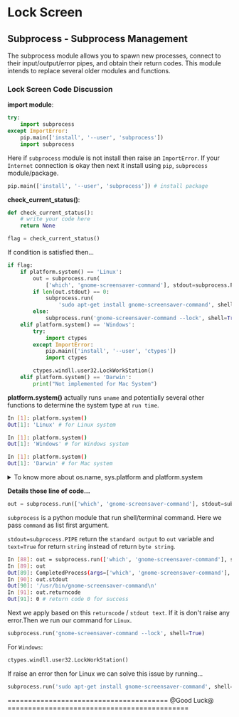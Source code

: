 # Lock Screen

## Subprocess - Subprocess Management

The subprocess module allows you to spawn new processes, connect to their input/output/error pipes, and obtain their return codes. This module intends to replace several older modules and functions.

### Lock Screen Code Discussion

**import module**:

```python
try:
    import subprocess
except ImportError:
    pip.main(['install', '--user', 'subprocess'])
    import subprocess
```

Here if `subprocess` module is not install then raise an `ImportError`. If your `Internet` connection is okay then next it install using `pip`, `subprocess` module/package.

```python
pip.main(['install', '--user', 'subprocess']) # install package
```

**check_current_status()**:

```python
def check_current_status():
    # write your code here
    return None

flag = check_current_status()
```

If condition is satisfied then...

```python
if flag:
    if platform.system() == 'Linux':
        out = subprocess.run(
            ['which', 'gnome-screensaver-command'], stdout=subprocess.PIPE, text=True)
        if len(out.stdout) == 0:
            subprocess.run(
                'sudo apt-get install gnome-screensaver-command', shell=True)
        else:
            subprocess.run('gnome-screensaver-command --lock', shell=True)
    elif platform.system() == 'Windows':
        try:
            import ctypes
        except ImportError:
            pip.main(['install', '--user', 'ctypes'])
            import ctypes

        ctypes.windll.user32.LockWorkStation()
    elif platform.system() == 'Darwin':
        print("Not implemented for Mac System")
```

**platform.system()** actually runs `uname` and potentially several other functions to determine the system type at `run time`.

```sh
In [1]: platform.system()
Out[1]: 'Linux' # for Linux system

In [1]: platform.system()
Out[1]: 'Windows' # for Windows system

In [1]: platform.system()
Out[1]: 'Darwin' # for Mac system
```

<details><summary>To know more about os.name, sys.platform and platform.system</summary>

The output of `sys.platform` and `os.name` are determined at `compile time`. `platform.system()` determines the system type at `run time`.

`sys.platform` is specified as a `compiler` define during the `build configuration`.
`os.name` checks whether certain os specific modules are available (e.g. `posix`, `nt`, ...)
`platform.system()` actually runs `uname` and potentially several other functions to determine the system type at `run time`.

My suggestion, use `os.name` to check whether it's a `posix-compliant system`, use `sys.platform` to check whether it's a `linux`, `cygwin`, `darwin`, `atheos`, whatever, and use `platform.system()`, well, if you don't believe the other `sources`.

</details>

**Details those line of code...**

```python
out = subprocess.run(['which', 'gnome-screensaver-command'], stdout=subprocess.PIPE, text=True)
```

`subprocess` is a python module that run shell/terminal command. Here we pass `command` as list first argument.

`stdout=subprocess.PIPE` return the `standard output` to `out` variable and `text=True` for return `string` instead of return `byte string`.

```sh
In [88]: out = subprocess.run(['which', 'gnome-screensaver-command'], stdout=subprocess.PIPE, text=True)
In [89]: out
Out[89]: CompletedProcess(args=['which', 'gnome-screensaver-command'], returncode=0, stdout='/usr/bin/gnome-screensaver-command\n')
In [90]: out.stdout
Out[90]: '/usr/bin/gnome-screensaver-command\n'
In [91]: out.returncode
Out[91]: 0 # return code 0 for success
```

Next we apply based on this `returncode` / `stdout text`. If it is don't raise any error.Then we run our command for `Linux`.

```python
subprocess.run('gnome-screensaver-command --lock', shell=True)
```

For `Windows`:

```python
ctypes.windll.user32.LockWorkStation()
```

If raise an error then for Linux we can solve this issue by running...

```python
subprocess.run('sudo apt-get install gnome-screensaver-command', shell=True)
```

=======================================  @Good Luck@  ============================================

